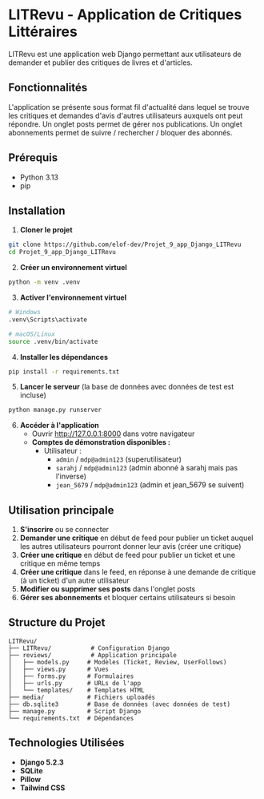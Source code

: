 # LITRevu - Application de Critiques Littéraires

LITRevu est une application web Django permettant aux utilisateurs de demander et publier des critiques de livres et d'articles.

## Fonctionnalités

L'application se présente sous format fil d'actualité dans lequel se trouve les critiques et demandes d'avis d'autres utilisateurs auxquels ont peut répondre.
Un onglet posts permet de gérer nos publications.
Un onglet abonnements permet de suivre / rechercher / bloquer des abonnés.

## Prérequis

- Python 3.13
- pip


## Installation

1. **Cloner le projet**
```bash
git clone https://github.com/elof-dev/Projet_9_app_Django_LITRevu
cd Projet_9_app_Django_LITRevu
```

2. **Créer un environnement virtuel**
```bash
python -m venv .venv
```

3. **Activer l'environnement virtuel**
```bash
# Windows
.venv\Scripts\activate

# macOS/Linux
source .venv/bin/activate
```

4. **Installer les dépendances**
```bash
pip install -r requirements.txt
```

5. **Lancer le serveur** (la base de données avec données de test est incluse)
```bash
python manage.py runserver
```

6. **Accéder à l'application**
   - Ouvrir http://127.0.0.1:8000 dans votre navigateur
   - **Comptes de démonstration disponibles :**
     - Utilisateur :
        - `admin` / `mdp@admin123` (superutilisateur)
        - `sarahj` / `mdp@admin123` (admin abonné à sarahj mais pas l'inverse)
        - `jean_5679` / `mdp@admin123` (admin et jean_5679 se suivent)

## Utilisation principale

1. **S'inscrire** ou se connecter
2. **Demander une critique** en début de feed pour publier un ticket auquel les autres utilisateurs pourront donner leur avis (créer une critique)
3. **Créer une critique** en début de feed pour publier un ticket et une critique en même temps
4. **Créer une critique** dans le feed, en réponse à une demande de critique (à un ticket) d'un autre utilisateur
5. **Modifier ou supprimer ses posts** dans l'onglet posts
6. **Gérer ses abonnements** et bloquer certains utilisateurs si besoin

## Structure du Projet

```
LITRevu/
├── LITRevu/           # Configuration Django
├── reviews/           # Application principale
│   ├── models.py     # Modèles (Ticket, Review, UserFollows)
│   ├── views.py      # Vues
│   ├── forms.py      # Formulaires
│   ├── urls.py       # URLs de l'app
│   └── templates/    # Templates HTML
├── media/            # Fichiers uploadés
├── db.sqlite3        # Base de données (avec données de test)
├── manage.py         # Script Django
└── requirements.txt  # Dépendances
```

## Technologies Utilisées

- **Django 5.2.3**
- **SQLite**
- **Pillow**
- **Tailwind CSS**

